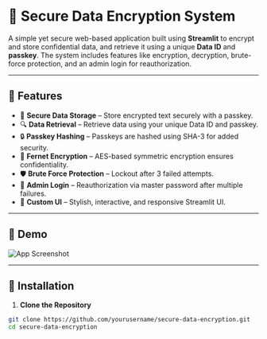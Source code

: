 # 🔐 Secure Data Encryption System

A simple yet secure web-based application built using **Streamlit** to encrypt and store confidential data, and retrieve it using a unique **Data ID** and **passkey**. The system includes features like encryption, decryption, brute-force protection, and an admin login for reauthorization.

---

## 🌟 Features

- 📝 **Secure Data Storage** – Store encrypted text securely with a passkey.
- 🔍 **Data Retrieval** – Retrieve data using your unique Data ID and passkey.
- 🔒 **Passkey Hashing** – Passkeys are hashed using SHA-3 for added security.
- 🔐 **Fernet Encryption** – AES-based symmetric encryption ensures confidentiality.
- 🛡️ **Brute Force Protection** – Lockout after 3 failed attempts.
- 🔑 **Admin Login** – Reauthorization via master password after multiple failures.
- 🎨 **Custom UI** – Stylish, interactive, and responsive Streamlit UI.

---

## 🚀 Demo

![App Screenshot](https://via.placeholder.com/600x300?text=Secure+Data+System+Screenshot)

---

## 🔧 Installation

1. **Clone the Repository**
```bash
git clone https://github.com/yourusername/secure-data-encryption.git
cd secure-data-encryption
